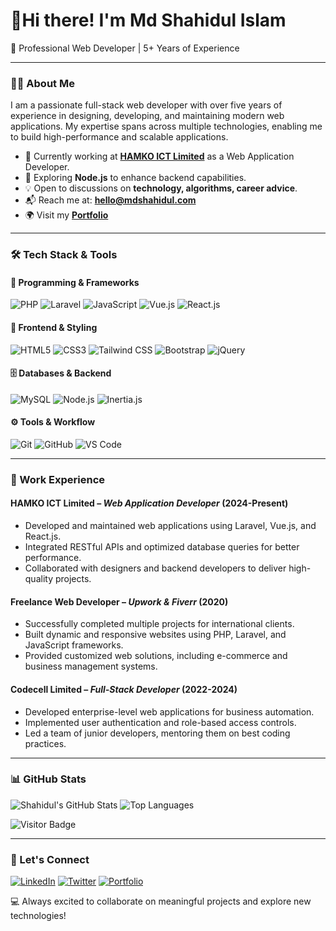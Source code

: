 # 👋Hi there! I'm Md Shahidul Islam

🚀 Professional Web Developer | 5+ Years of Experience

---

### 👨‍💻 About Me

I am a passionate full-stack web developer with over five years of experience in designing, developing, and maintaining modern web applications. My expertise spans across multiple technologies, enabling me to build high-performance and scalable applications.

- 🔭 Currently working at **[HAMKO ICT Limited](http://hamkoict.com.bd)** as a Web Application Developer.
- 🌱 Exploring **Node.js** to enhance backend capabilities.
- 💡 Open to discussions on **technology, algorithms, career advice**.
- 📬 Reach me at: **[hello@mdshahidul.com](mailto:hello@mdshahidul.com)**
- 🌍 Visit my **[Portfolio](https://mdshahidul.com)**

---

### 🛠 Tech Stack & Tools

#### 🚀 Programming & Frameworks
![PHP](https://img.shields.io/badge/-PHP-black?logo=php&style=social)
![Laravel](https://img.shields.io/badge/-Laravel-black?logo=laravel&style=social)
![JavaScript](https://img.shields.io/badge/-JavaScript-black?logo=javascript&style=social)
![Vue.js](https://img.shields.io/badge/-Vue3-black?logo=vue.js&style=social)
![React.js](https://img.shields.io/badge/-React-black?logo=react&style=social)

#### 🎨 Frontend & Styling
![HTML5](https://img.shields.io/badge/-HTML5-black?logo=html5&style=social)
![CSS3](https://img.shields.io/badge/-CSS3-black?logo=css3&style=social)
![Tailwind CSS](https://img.shields.io/badge/-TailwindCSS-black?logo=tailwindcss&style=social)
![Bootstrap](https://img.shields.io/badge/-Bootstrap-black?logo=bootstrap&style=social)
![jQuery](https://img.shields.io/badge/-jQuery-black?logo=jquery&style=social)

#### 🗄 Databases & Backend
![MySQL](https://img.shields.io/badge/-MySQL-black?logo=mysql&style=social)
![Node.js](https://img.shields.io/badge/-Node.js-black?logo=node.js&style=social)
![Inertia.js](https://img.shields.io/badge/-Inertia.js-black?logo=inertia&style=social)

#### ⚙️ Tools & Workflow
![Git](https://img.shields.io/badge/-Git-black?logo=git&style=social)
![GitHub](https://img.shields.io/badge/-GitHub-black?logo=github&style=social)
![VS Code](https://img.shields.io/badge/-VS%20Code-black?logo=visual-studio-code&style=social)
<!-- ![Figma](https://img.shields.io/badge/-Figma-black?logo=figma&style=social) -->


---

### 💼 Work Experience

#### **HAMKO ICT Limited** – *Web Application Developer* (2024-Present)
- Developed and maintained web applications using Laravel, Vue.js, and React.js.
- Integrated RESTful APIs and optimized database queries for better performance.
- Collaborated with designers and backend developers to deliver high-quality projects.

#### **Freelance Web Developer** – *Upwork & Fiverr* (2020)
- Successfully completed multiple projects for international clients.
- Built dynamic and responsive websites using PHP, Laravel, and JavaScript frameworks.
- Provided customized web solutions, including e-commerce and business management systems.

#### **Codecell Limited** – *Full-Stack Developer* (2022-2024)
- Developed enterprise-level web applications for business automation.
- Implemented user authentication and role-based access controls.
- Led a team of junior developers, mentoring them on best coding practices.

---

### 📊 GitHub Stats

![Shahidul's GitHub Stats](https://github-readme-stats.vercel.app/api?username=shahidul890&count_private=true&show_icons=true&include_all_commits=true)
![Top Languages](https://github-readme-stats.vercel.app/api/top-langs/?username=shahidul890)

![Visitor Badge](https://visitor-badge.laobi.icu/badge?page_id=shahidul890.shahidul890)

---

### 📢 Let's Connect
[![LinkedIn](https://img.shields.io/badge/-LinkedIn-blue?logo=linkedin&style=flat)](https://www.linkedin.com/in/mdshahidul)
[![Twitter](https://img.shields.io/badge/-Twitter-blue?logo=twitter&style=flat)](https://twitter.com/shahidul890)
[![Portfolio](https://img.shields.io/badge/-Portfolio-black?logo=globe&style=flat)](https://mdshahidul.com)

💻 Always excited to collaborate on meaningful projects and explore new technologies!

